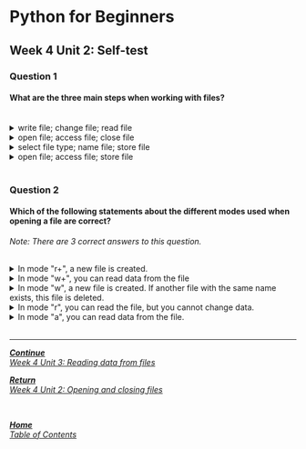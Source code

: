 # Python for Beginners

## Week 4 Unit 2: Self-test

### Question 1

#### What are the three main steps when working with files?

<br>

<details>
	<summary>write file; change file; read file</summary>
	<img  src="selftest/cross.png" width="25">
</details>


<details>
	<summary>open file; access file; close file</summary>
	<img  src="selftest/check.png" width="25">
</details>


<details>
	<summary>select file type; name file; store file </summary>
	<img  src="selftest/cross.png" width="25">
</details>


<details>
	<summary>open file; access file; store file</summary>
	<img  src="selftest/cross.png" width="25">
</details>

<br>

### Question 2

#### Which of the following statements about the different modes used when opening a file are correct?

*Note: There are 3 correct answers to this question.*

<br>

<details>
	<summary>In mode "r+", a new file is created.</summary>
	<img  src="selftest/cross.png" width="25">
</details>


<details>
	<summary>In mode "w+", you can read data from the file </summary>
	<img  src="selftest/check.png" width="25">
</details>


<details>
	<summary>In mode "w", a new file is created. If another file with the same name exists, this file is deleted.</summary>
	<img  src="selftest/check.png" width="25">
</details>


<details>
	<summary>In mode "r", you can read the file, but you cannot change data.</summary>
	<img  src="selftest/check.png" width="25">
</details>


<details>
	<summary>In mode "a", you can read data from the file. </summary>
	<img  src="selftest/cross.png" width="25">
</details>

<br>

---

[***Continue*** <br> *Week 4 Unit 3: Reading data from files*](week4_unit3_reading_data.md)

[***Return*** <br> *Week 4 Unit 2: Opening and closing files*](week4_unit2_open_files.md)

<br>

[***Home*** <br>*Table of Contents*](home.md)